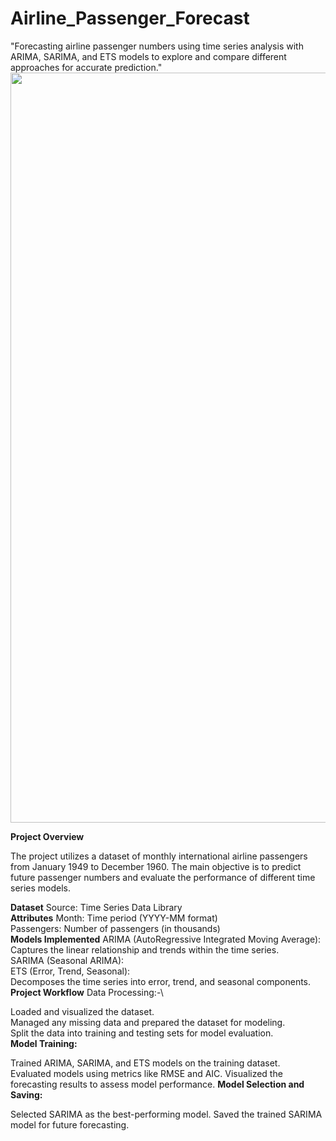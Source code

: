 # Airline_Passenger_Forecast
"Forecasting airline passenger numbers using time series analysis with ARIMA, SARIMA, and ETS models to explore and compare different approaches for accurate prediction."
<img src="" width="1200">


**Project Overview**

The project utilizes a dataset of monthly international airline passengers from January 1949 to December 1960. The main objective is to predict future passenger numbers and evaluate the performance of different time series models.

**Dataset**
Source: Time Series Data Library\
**Attributes**
Month: Time period (YYYY-MM format)\
Passengers: Number of passengers (in thousands)\
**Models Implemented**
ARIMA (AutoRegressive Integrated Moving Average):\
Captures the linear relationship and trends within the time series.\
SARIMA (Seasonal ARIMA):\
ETS (Error, Trend, Seasonal):\
Decomposes the time series into error, trend, and seasonal components.\
**Project Workflow**
Data Processing:-\

Loaded and visualized the dataset.\
Managed any missing data and prepared the dataset for modeling.\
Split the data into training and testing sets for model evaluation.\
**Model Training:**

Trained ARIMA, SARIMA, and ETS models on the training dataset.\
Evaluated models using metrics like RMSE and AIC.
Visualized the forecasting results to assess model performance.
**Model Selection and Saving:**

Selected SARIMA as the best-performing model.
Saved the trained SARIMA model for future forecasting.
